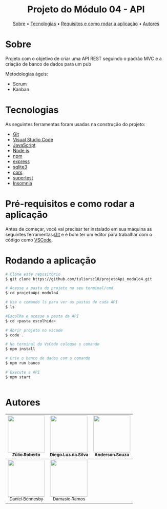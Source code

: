 <h1 align="center">Projeto do Módulo 04 - API</h1>

<p align="center">
 <a href="#Sobre">Sobre</a> •
 <a href="#Tecnologias">Tecnologias</a> • 
 <a href="#requisitos e como rodar a aplicação">Requisitos e como rodar a aplicação</a> • 
 <a href="#autores">Autores</a>
</p>

# Sobre

Projeto com o objetivo de criar uma API REST seguindo o padrão MVC e a criação de banco de dados para um pub

Metodologias ágeis:
- Scrum
- Kanban

# Tecnologias

As seguintes ferramentas foram usadas na construção do projeto:

- [Git](https://git-scm.com)
- [Visual Studio Code](https://code.visualstudio.com/)
- [JavaScript](https://developer.mozilla.org/pt-BR/docs/Web/JavaScript)
- [Node js](https://nodejs.org/en/)
- [npm](https://www.npmjs.com/)
- [express](https://expressjs.com/)
- [sqlite3](https://www.npmjs.com/package/sqlite3)
- [cors](https://www.npmjs.com/package/cors)
- [supertest](https://www.npmjs.com/package/supertest)
- [Insomnia](https://insomnia.rest)

# Pré-requisitos e como rodar a aplicação

Antes de começar, você vai precisar ter instalado em sua máquina as seguintes ferramentas:[Git](https://git-scm.com) e é bom ter um editor para trabalhar com o código como [VSCode](https://code.visualstudio.com/).

# Rodando a aplicação

```bash
# Clone este repositório
$ git clone https://github.com/tuliorsc10/projetoApi_modulo4.git

# Acesse a pasta do projeto no seu terminal/cmd
$ cd projetoApi_modulo4

# Use o comando ls para ver as pastas de cada API
$ ls

#Escolha e acesse a pasta da API
$ cd <pasta escolhida>

# Abrir projeto no vscode
$ code .

# No terminal do VsCode coloque o comando
$ npm install

# Crie o banco de dados com o comando
$ npm run banco

# Execute a API
$ npm start
  
```


# Autores

| [<img src="https://avatars.githubusercontent.com/u/96267872?v=4" width=115><br><sub>Túlio Roberto</sub>](https://github.com/tuliorsc10) |  [<img src="https://avatars.githubusercontent.com/u/96401679?v=4" width=115><br><sub>Diego Luz da Silva</sub>](https://github.com/diegoed1) |  [<img src="https://avatars.githubusercontent.com/u/55266551?v=4" width=115><br><sub>Anderson Souza</sub>](https://github.com/Andersonjmc) |
| :---: | :---: | :---: |
| [<img src="https://avatars.githubusercontent.com/u/96267809?v=4" width=115><br><sub>Daniel Bennesby</sub>](https://github.com/DanielBennesby) |  [<img src="https://avatars.githubusercontent.com/u/96209345?v=4" width=115><br><sub>Damasio Ramos</sub>](https://github.com/DamasioRamos) |
